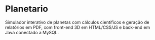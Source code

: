 # Planetario
Simulador interativo de planetas com cálculos científicos e geração de relatórios em PDF, com front-end 3D em HTML/CSS/JS e back-end em Java conectado a MySQL.
